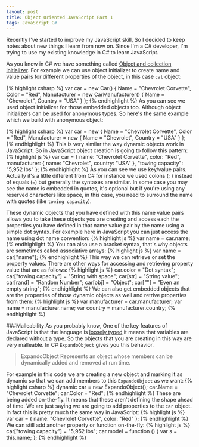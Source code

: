 ```yaml
---
layout: post
title: Object Oriented JavaScript Part 1
tags: JavaScript C#
---
```

Recently I've started to improve my JavaScript skill, So I decided to keep notes about new things I learn from now on.
Since I'm a C# developer, I'm trying to use my existing knowledge in C# to learn JavaScript.  

As you know in C# we have something called [Object and collection initializer](https://msdn.microsoft.com/en-us/library/bb384062.aspx). For example we can use object initializer to create name and value pairs for different properties of the object, in this case `cat` object:

{% highlight csharp %}
var car = new Car()
{ 
    Name = "Chevrolet Corvette", 
    Color = "Red", 
    Manufacturer = new CarManufacturer() 
    { 
        Name = "Chevrolet", 
        Country = "USA" 
    } 
};
{% endhighlight %}
As you can see we used object initializer for those embedded objects too.
Although object initializers can be used for anonymous types. So here's the same example which we build with anonymous object:

{% highlight csharp %}
var car = new { 
    Name = "Chevrolet Corvette", 
    Color = "Red", 
    Manufacturer = new { 
        Name = "Chevrolet", 
        Country = "USA" 
    } 
};
{% endhighlight %}
This is very similar the way dynamic objects work in JavaScript. So in JavaScript object creation is going to follow this pattern:
{% highlight js %}
var car = { 
    name: "Chevrolet Corvette", 
    color: "Red", 
    manufacturer: { 
        name: "Chevrolet", 
        country: "USA" 
    },
    "towing capacity": "5,952 lbs" 
};
{% endhighlight %}
As you can see we use key/value pairs. Actually it's a little different from C# for instance we used colons (`:`) instead of equals (`=`) but generally the syntaxes are similar. In some case you may see the name is embedded in quotes, it's optional but if you're using any reserved characters like space, in this case, you need to surround the name with quotes (like `towing capacity`).

These dynamic objects that you have defined with this name value pairs allows you to take these objects you are creating and access each the properties you have defined in that name value pair by the name using a simple dot syntax. For example here in JavaScript you can just access the name using dot name convention:
{% highlight js %}
var name = car.name;
{% endhighlight %}
You can also use a bracket syntax, that's why objects are sometimes called associative arrays:
{% highlight js %}
var name = car["name"];
{% endhighlight %}
This way we can retrieve or set the property values. There are other ways for accessing and retrieving property value that are as follows:
{% highlight js %}
car.color                = "Dot syntax";
car["towing capacity"]   = "String with space";
car[str]                 = "String value";
car[rand]                = "Random Number";
car[obj]                 = "Object";
car[""]                  = "Even an empty string"; 
{% endhighlight %}
We can also get embedded objects that are the properties of those dynamic objects as well and retrive properties from them:
{% highlight js %}
var manufacturer = car.manufacturer;
var name = manufacturer.name;
var country = manufacturer.country;
{% endhighlight %}

###Malleability
As you probably know, One of the key features of JavaScript is that the language is [loosely typed](http://blog.jeremymartin.name/2008/03/understanding-loose-typing-in.html) it means that variables are declared without a type. So the objects that you are creating in this way are very malleable. In C# `ExpandoObject` gives you this behavior.

> ExpandoObject Represents an object whose members can be dynamically added and removed at run time.

For example in this code we are creating a new object and marking it as dynamic so that we can add members to this `ExpandoObject` as we want:
{% highlight csharp %}
dynamic car  = new ExpandoObject();
car.Name = "Chevrolet Corvette";
car.Color = "Red";
{% endhighlight %}
These are being added on-the-fly. It means that these aren't defining the shape ahead of time. We are just saying we are going to add properties to the `car` object. In fact this is pretty much the same way in JavaScript:
{% highlight js %}
var car = { 
    name: "Chevrolet Corvette", 
    color: "Red"
};
{% endhighlight %}
We can still add another property or function on-the-fly:
{% highlight js %}
car["towing capacity"] = "5,952 lbs";
car.model = function () {
    var s = this.name;
};
{% endhighlight %}
